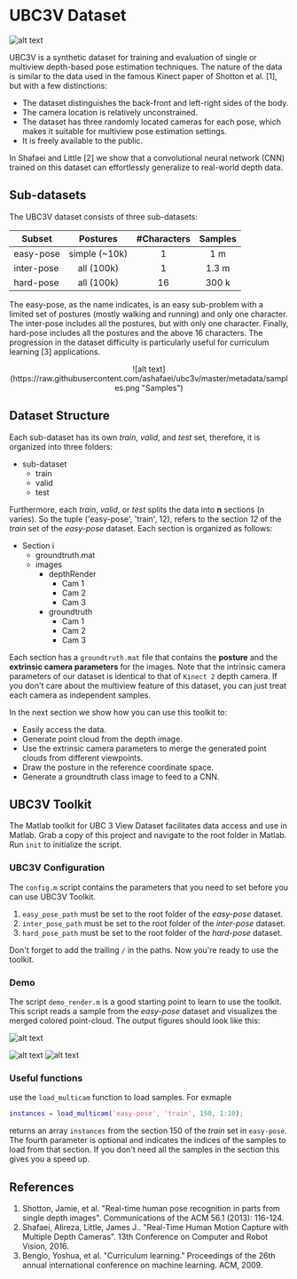# UBC3V Dataset
![alt text](https://raw.githubusercontent.com/ashafaei/ubc3v/master/metadata/all_chars.png "UBC3V Reference Groundtruth")

UBC3V is a synthetic dataset for training and evaluation of single or multiview depth-based pose estimation techniques.
The nature of the data is similar to the data used in the famous Kinect paper of Shotton et al. [1], but with a few distinctions:

* The dataset distinguishes the back-front and left-right sides of the body.
* The camera location is relatively unconstrained.
* The dataset has three randomly located cameras for each pose, which makes it suitable for multiview pose estimation settings.
* It is freely available to the public.

In Shafaei and Little [2] we show that a convolutional neural network (CNN) trained on this dataset can effortlessly generalize to real-world depth data.

## Sub-datasets
The UBC3V dataset consists of three sub-datasets:

| Subset        | Postures            | #Characters  | Samples |
| ------------- |:-------------------:|:------------:|:-------:|
| easy-pose     | simple (~10k)       | 1            | 1 m     |
| inter-pose    | all (100k)          | 1            | 1.3 m   |
| hard-pose     | all (100k)          | 16           | 300 k   |

The easy-pose, as the name indicates, is an easy sub-problem with a limited set of postures (mostly walking and running) and only one character.
The inter-pose includes all the postures, but with only one character. Finally, hard-pose includes all the postures and the above 16 characters.
The progression in the dataset difficulty is particularly useful for curriculum learning [3] applications.

<center>
![alt text](https://raw.githubusercontent.com/ashafaei/ubc3v/master/metadata/samples.png "Samples")
</center>

## Dataset Structure
Each sub-dataset has its own *train*, *valid*, and *test* set, therefore, it is organized into three folders:

* sub-dataset
	* train
	* valid
	* test

Furthermore, each *train*, *valid*, or *test* splits the data into **n** sections (n varies). So the tuple ('easy-pose', 'train', 12), refers to the section *12* of the *train* set of the *easy-pose* dataset. Each section is organized as follows:

* Section i
	* groundtruth.mat
	* images
		* depthRender
			* Cam 1
			* Cam 2
			* Cam 3
		* groundtruth
			* Cam 1
			* Cam 2
			* Cam 3

Each section has a `groundtruth.mat` file that contains the **posture** and the **extrinsic camera parameters** for the images. Note that the intrinsic camera parameters of our dataset is identical to that of `Kinect 2` depth camera.
If you don't care about the multiview feature of this dataset, you can just treat each camera as independent samples.

In the next section we show how you can use this toolkit to:

* Easily access the data.
* Generate point cloud from the depth image.
* Use the extrinsic camera parameters to merge the generated point clouds from different viewpoints.
* Draw the posture in the reference coordinate space.
* Generate a groundtruth class image to feed to a CNN.

## UBC3V Toolkit
The Matlab toolkit for UBC 3 View Dataset facilitates data access and use in Matlab. Grab a copy of this project and navigate to the root folder in Matlab.
Run `init` to initialize the script.

### UBC3V Configuration
The `config.m` script contains the parameters that you need to set before you can use UBC3V Toolkit.

1. `easy_pose_path` must be set to the root folder of the *easy-pose* dataset.
2. `inter_pose_path` must be set to the root folder of the *inter-pose* dataset.
3. `hard_pose_path` must be set to the root folder of the *hard-pose* dataset.

Don't forget to add the trailing `/` in the paths. Now you're ready to use the toolkit.

### Demo
The script `demo_render.m` is a good starting point to learn to use the toolkit. This script reads a sample from the *easy-pose* dataset and visualizes the merged colored point-cloud. The output figures should look like this:

![alt text](https://raw.githubusercontent.com/ashafaei/ubc3v/master/metadata/sample_cameras.png "Samples per camera")

![alt text](https://raw.githubusercontent.com/ashafaei/ubc3v/master/metadata/sample_merged-2.png "Samples merged")
![alt text](https://raw.githubusercontent.com/ashafaei/ubc3v/master/metadata/sample_merged.png "Samples merged colored")

### Useful functions
use the `load_multicam` function to load samples. For exmaple

```matlab
instances = load_multicam('easy-pose', 'train', 150, 1:10);
```

returns an array `instances` from the section 150 of the *train* set in `easy-pose`. The fourth parameter is optional and indicates the indices of the samples to load from that section. If you don't need all the samples in the section this gives you a speed up.

## References
1. Shotton, Jamie, et al. "Real-time human pose recognition in parts from single depth images". Communications of the ACM 56.1 (2013): 116-124.
2. Shafaei, Alireza, Little, James J.. "Real-Time Human Motion Capture with Multiple Depth Cameras". 13th Conference on Computer and Robot Vision, 2016.
3. Bengio, Yoshua, et al. "Curriculum learning." Proceedings of the 26th annual international conference on machine learning. ACM, 2009.
